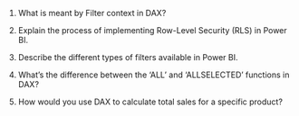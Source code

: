 1. What is meant by Filter context in DAX?

2. Explain the process of implementing Row-Level Security (RLS) in Power BI.

3. Describe the different types of filters available in Power BI.

4. What’s the difference between the ‘ALL’ and ‘ALLSELECTED’ functions in DAX?

5. How would you use DAX to calculate total sales for a specific product?
